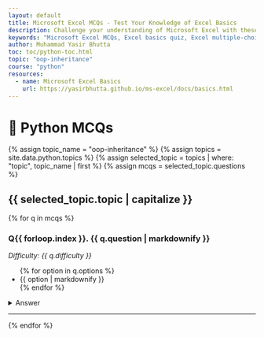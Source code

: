 ```yaml
---
layout: default
title: Microsoft Excel MCQs - Test Your Knowledge of Excel Basics
description: Challenge your understanding of Microsoft Excel with these multiple-choice questions. Covering topics like worksheets, workbooks, formulas, shortcuts, and data entry, this quiz is perfect for beginners to assess and improve their Excel skills.
keywords: "Microsoft Excel MCQs, Excel basics quiz, Excel multiple-choice questions, Excel worksheets and workbooks, Excel formulas quiz, Excel shortcuts test, Excel data entry practice, beginner Excel quiz, Excel fundamentals assessment, Microsoft Excel skills test"
author: Muhammad Yasir Bhutta
toc: toc/python-toc.html
topic: "oop-inheritance"
course: "python"
resources:
  - name: Microsoft Excel Basics
    url: https://yasirbhutta.github.io/ms-excel/docs/basics.html
---
```


<h1>🐍 Python MCQs</h1>


{% assign topic_name = "oop-inheritance" %}
{% assign topics = site.data.python.topics %}
{% assign selected_topic = topics | where: "topic", topic_name | first %}
{% assign mcqs = selected_topic.questions %}

<h2>{{ selected_topic.topic | capitalize }}</h2>

{% for q in mcqs %}
  <div class="mcq">
    <h3>Q{{ forloop.index }}. {{ q.question | markdownify }}</h3>
    <p><em>Difficulty: {{ q.difficulty }}</em></p>
    <ul>
      {% for option in q.options %}
        <li>{{ option | markdownify }}</li>
      {% endfor %}
    </ul>
    <details>
      <summary>Answer</summary>
      <p><strong>{{ q.answer }}</strong></p>
      {% if q.explanation %}
        <p><em>{{ q.explanation }}</em></p>
      {% endif %}
    </details>
    <hr>
  </div>
{% endfor %}
